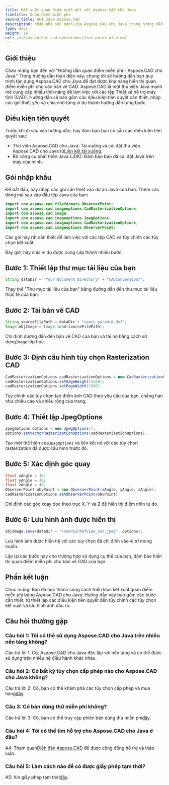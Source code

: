 ```yaml
---
title: Kết xuất quan điểm miễn phí với Aspose.CAD cho Java
linktitle: Quan điểm miễn phí
second_title: API Java Aspose.CAD
description: Khám phá sức mạnh của Aspose.CAD cho Java trong hướng dẫn này để đạt được khả năng hiển thị quan điểm miễn phí cho các bản vẽ CAD. Giải phóng tiềm năng của Aspose.CAD.
type: docs
weight: 14
url: /vi/java/other-cad-operations/free-point-of-view/
---
```

## Giới thiệu

Chào mừng bạn đến với "Hướng dẫn quan điểm miễn phí - Aspose.CAD cho Java." Trong hướng dẫn toàn diện này, chúng tôi sẽ hướng dẫn bạn quy trình tận dụng Aspose.CAD cho Java để đạt được khả năng hiển thị quan điểm miễn phí cho các bản vẽ CAD. Aspose.CAD là một thư viện Java mạnh mẽ cung cấp nhiều tính năng để làm việc với các tệp Thiết kế hỗ trợ máy tính (CAD). Hướng dẫn sẽ bao gồm các điều kiện tiên quyết cần thiết, nhập các gói thiết yếu và chia nhỏ từng ví dụ thành hướng dẫn từng bước.

## Điều kiện tiên quyết

Trước khi đi sâu vào hướng dẫn, hãy đảm bảo bạn có sẵn các điều kiện tiên quyết sau:
-  Thư viện Aspose.CAD cho Java: Tải xuống và cài đặt thư viện Aspose.CAD cho Java từ[Liên kết tải xuống](https://releases.aspose.com/cad/java/).
- Bộ công cụ phát triển Java (JDK): Đảm bảo bạn đã cài đặt Java trên máy của mình.

## Gói nhập khẩu

Để bắt đầu, hãy nhập các gói cần thiết vào dự án Java của bạn. Thêm các dòng mã sau vào đầu tệp Java của bạn:
```java
import com.aspose.cad.fileformats.ObserverPoint;
import com.aspose.cad.imageoptions.CadRasterizationOptions;
import com.aspose.cad.Image;
import com.aspose.cad.imageoptions.JpegOptions;
import com.aspose.cad.imageoptions.CadRasterizationOptions;
import com.aspose.cad.imageoptions.ObserverPoint;
```

Các gói này rất cần thiết để làm việc với các tệp CAD và tùy chỉnh các tùy chọn kết xuất.

Bây giờ, hãy chia ví dụ được cung cấp thành nhiều bước:

## Bước 1: Thiết lập thư mục tài liệu của bạn

```java
String dataDir = "Your Document Directory" + "CADConversion/";
```

Thay thế "Thư mục tài liệu của bạn" bằng đường dẫn đến thư mục tài liệu thực tế của bạn.

## Bước 2: Tải bản vẽ CAD

```java
String sourceFilePath = dataDir + "conic_pyramid.dxf";
Image objImage = Image.load(sourceFilePath);
```

Chỉ định đường dẫn đến bản vẽ CAD của bạn và tải nó bằng cách sử dụng`Image` lớp học.

## Bước 3: Định cấu hình tùy chọn Rasterization CAD

```java
CadRasterizationOptions cadRasterizationOptions = new CadRasterizationOptions();
cadRasterizationOptions.setPageHeight(1500);
cadRasterizationOptions.setPageWidth(1500);
```

Tùy chỉnh các tùy chọn tạo điểm ảnh CAD theo yêu cầu của bạn, chẳng hạn như chiều cao và chiều rộng của trang.

## Bước 4: Thiết lập JpegOptions

```java
JpegOptions options = new JpegOptions();
options.setVectorRasterizationOptions(cadRasterizationOptions);
```

 Tạo một thể hiện của`JpegOptions` và liên kết nó với các tùy chọn rasterization đã được cấu hình trước đó.

## Bước 5: Xác định góc quay

```java
float xAngle = 10;
float yAngle = 30;
float zAngle = 40;
ObserverPoint obvPoint = new ObserverPoint(xAngle, yAngle, zAngle);
cadRasterizationOptions.setObserverPoint(obvPoint);
```

Chỉ định các góc xoay dọc theo trục X, Y và Z để hiển thị điểm nhìn tự do.

## Bước 6: Lưu hình ảnh được hiển thị

```java
objImage.save(dataDir + "FreePointOfView_out.jpeg", options);
```

Lưu hình ảnh được hiển thị với các tùy chọn đã chỉ định vào vị trí mong muốn.

Lặp lại các bước này cho trường hợp sử dụng cụ thể của bạn, đảm bảo hiển thị quan điểm miễn phí cho bản vẽ CAD của bạn.

## Phần kết luận

Chúc mừng! Bạn đã học thành công cách triển khai kết xuất quan điểm miễn phí bằng Aspose.CAD cho Java. Hướng dẫn này bao gồm các bước cần thiết, từ thiết lập các điều kiện tiên quyết đến tùy chỉnh các tùy chọn kết xuất và lưu hình ảnh đầu ra.

## Câu hỏi thường gặp

### Câu hỏi 1: Tôi có thể sử dụng Aspose.CAD cho Java trên nhiều nền tảng không?

Câu trả lời 1: Có, Aspose.CAD cho Java độc lập với nền tảng và có thể được sử dụng trên nhiều hệ điều hành khác nhau.

### Câu hỏi 2: Có bất kỳ tùy chọn cấp phép nào cho Aspose.CAD cho Java không?

 Câu trả lời 2: Có, bạn có thể khám phá các tùy chọn cấp phép và mua hàng[đây](https://purchase.aspose.com/buy).

### Câu 3: Có bản dùng thử miễn phí không?

 Câu trả lời 3: Có, bạn có thể truy cập phiên bản dùng thử miễn phí[đây](https://releases.aspose.com/).

### Câu hỏi 4: Tôi có thể tìm hỗ trợ cho Aspose.CAD cho Java ở đâu?

 A4: Tham quan[Diễn đàn Aspose.CAD](https://forum.aspose.com/c/cad/19) để được cộng đồng hỗ trợ và thảo luận.

### Câu hỏi 5: Làm cách nào để có được giấy phép tạm thời?

 A5: Xin giấy phép tạm thời[đây](https://purchase.aspose.com/temporary-license/).